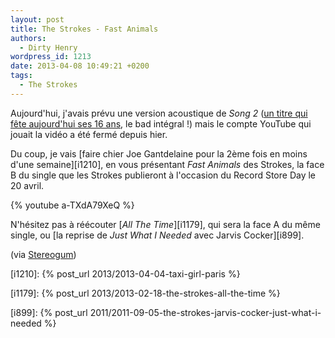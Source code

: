 ```yaml
---
layout: post
title: The Strokes - Fast Animals
authors:
  - Dirty Henry
wordpress_id: 1213
date: 2013-04-08 10:49:21 +0200
tags:
  - The Strokes
---
```


Aujourd'hui, j'avais prévu une version acoustique de _Song 2_
([un titre qui fête aujourd'hui ses 16 ans](http://officialblur.tumblr.com/post/47376848847/song-2-16-today),
le bad intégral !) mais le compte YouTube qui jouait la vidéo a été fermé depuis
hier.

Du coup, je vais [faire chier Joe Gantdelaine pour la 2ème fois en moins d'une
semaine][i1210], en vous présentant _Fast Animals_ des Strokes, la face B du
single que les Strokes publieront à l'occasion du Record Store Day le 20 avril.

{% youtube a-TXdA79XeQ %}

N'hésitez pas à réécouter [_All The Time_][i1179], qui sera la face A du même
single, ou [la reprise de _Just What I Needed_ avec Jarvis Cocker][i899].

(via [Stereogum](http://stereogum.com/1297372/the-strokes-fast-animals/mp3s/))

[i1210]: {% post_url 2013/2013-04-04-taxi-girl-paris %}

[i1179]: {% post_url 2013/2013-02-18-the-strokes-all-the-time %}

[i899]:
{% post_url 2011/2011-09-05-the-strokes-jarvis-cocker-just-what-i-needed %}
